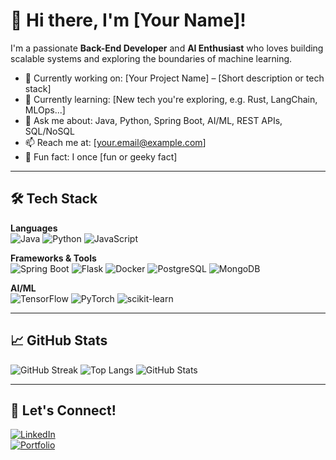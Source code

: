 # 👋 Hi there, I'm [Your Name]!

I'm a passionate **Back-End Developer** and **AI Enthusiast** who loves building scalable systems and exploring the boundaries of machine learning.

- 🔭 Currently working on: [Your Project Name] – [Short description or tech stack]
- 🌱 Currently learning: [New tech you're exploring, e.g. Rust, LangChain, MLOps...]
- 💬 Ask me about: Java, Python, Spring Boot, AI/ML, REST APIs, SQL/NoSQL
- 📫 Reach me at: [your.email@example.com]
- 🧠 Fun fact: I once [fun or geeky fact]

---

## 🛠️ Tech Stack

**Languages**  
![Java](https://img.shields.io/badge/Java-ED8B00?style=flat&logo=java&logoColor=white)
![Python](https://img.shields.io/badge/Python-3776AB?style=flat&logo=python&logoColor=white)
![JavaScript](https://img.shields.io/badge/JavaScript-F7DF1E?style=flat&logo=javascript&logoColor=black)

**Frameworks & Tools**  
![Spring Boot](https://img.shields.io/badge/Spring_Boot-6DB33F?style=flat&logo=spring-boot&logoColor=white)
![Flask](https://img.shields.io/badge/Flask-000000?style=flat&logo=flask&logoColor=white)
![Docker](https://img.shields.io/badge/Docker-2496ED?style=flat&logo=docker&logoColor=white)
![PostgreSQL](https://img.shields.io/badge/PostgreSQL-4169E1?style=flat&logo=postgresql&logoColor=white)
![MongoDB](https://img.shields.io/badge/MongoDB-47A248?style=flat&logo=mongodb&logoColor=white)

**AI/ML**  
![TensorFlow](https://img.shields.io/badge/TensorFlow-FF6F00?style=flat&logo=tensorflow&logoColor=white)
![PyTorch](https://img.shields.io/badge/PyTorch-EE4C2C?style=flat&logo=pytorch&logoColor=white)
![scikit-learn](https://img.shields.io/badge/scikit--learn-F7931E?style=flat&logo=scikit-learn&logoColor=white)

---

## 📈 GitHub Stats

![GitHub Streak](https://github-readme-streak-stats.herokuapp.com/?user=your-username&theme=default)
![Top Langs](https://github-readme-stats.vercel.app/api/top-langs/?username=your-username&layout=compact&theme=default)
![GitHub Stats](https://github-readme-stats.vercel.app/api?username=your-username&show_icons=true&theme=default)

---

## 🔗 Let's Connect!

[![LinkedIn](https://img.shields.io/badge/LinkedIn-blue?style=flat&logo=linkedin&logoColor=white)](https://linkedin.com/in/your-profile)  
[![Portfolio](https://img.shields.io/badge/Portfolio-000?style=flat&logo=firefox&logoColor=white)](https://your-portfolio.com)

